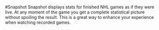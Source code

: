 #Snapshot
Snapshot displays stats for finished NHL games as if they were live. At any moment of the game you get a complete statistical picture without spoiling the result. This is a great way to enhance your experience when watching recorded games. 





